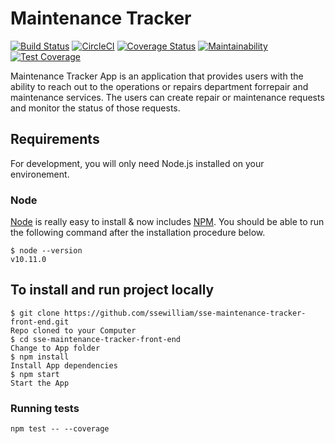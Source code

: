 # Maintenance Tracker

[![Build Status](https://travis-ci.org/ssewilliam/sse-maintenance-tracker-front-end.svg?branch=develop)](https://travis-ci.org/ssewilliam/sse-maintenance-tracker-front-end)    [![CircleCI](https://circleci.com/gh/ssewilliam/sse-maintenance-tracker-front-end/tree/develop.svg?style=svg)](https://circleci.com/gh/ssewilliam/sse-maintenance-tracker-front-end/tree/develop) [![Coverage Status](https://coveralls.io/repos/github/ssewilliam/sse-maintenance-tracker-front-end/badge.svg?branch=develop)](https://coveralls.io/github/ssewilliam/sse-maintenance-tracker-front-end?branch=develop) [![Maintainability](https://api.codeclimate.com/v1/badges/cc0d88745c37659ea50c/maintainability)](https://codeclimate.com/github/ssewilliam/sse-maintenance-tracker-front-end/maintainability)
[![Test Coverage](https://api.codeclimate.com/v1/badges/cc0d88745c37659ea50c/test_coverage)](https://codeclimate.com/github/ssewilliam/sse-maintenance-tracker-front-end/test_coverage)

Maintenance Tracker App is an application that provides users with the ability to reach out to the operations or repairs department forrepair and maintenance services. The users can create repair or maintenance requests and monitor the status of those requests.

## Requirements

For development, you will only need Node.js installed on your environement.

### Node

[Node](http://nodejs.org/) is really easy to install & now includes [NPM](https://npmjs.org/).
You should be able to run the following command after the installation procedure
below.

    $ node --version
    v10.11.0

## To install and run project locally

    $ git clone https://github.com/ssewilliam/sse-maintenance-tracker-front-end.git
    Repo cloned to your Computer
    $ cd sse-maintenance-tracker-front-end
    Change to App folder
    $ npm install
    Install App dependencies
    $ npm start
    Start the App

### Running tests

`npm test -- --coverage`
